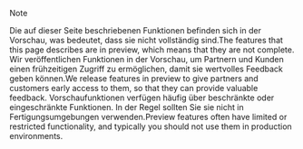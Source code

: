 > [!Note]
> <span data-ttu-id="9f568-101">Die auf dieser Seite beschriebenen Funktionen befinden sich in der Vorschau, was bedeutet, dass sie nicht vollständig sind.</span><span class="sxs-lookup"><span data-stu-id="9f568-101">The features that this page describes are in preview, which means that they are not complete.</span></span> <span data-ttu-id="9f568-102">Wir veröffentlichen Funktionen in der Vorschau, um Partnern und Kunden einen frühzeitigen Zugriff zu ermöglichen, damit sie wertvolles Feedback geben können.</span><span class="sxs-lookup"><span data-stu-id="9f568-102">We release features in preview to give partners and customers early access to them, so that they can provide valuable feedback.</span></span> <span data-ttu-id="9f568-103">Vorschaufunktionen verfügen häufig über beschränkte oder eingeschränkte Funktionen. In der Regel sollten Sie sie nicht in Fertigungsumgebungen verwenden.</span><span class="sxs-lookup"><span data-stu-id="9f568-103">Preview features often have limited or restricted functionality, and typically you should not use them in production environments.</span></span>
